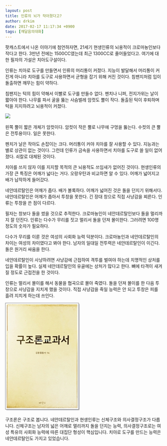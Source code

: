 ```yaml
---
layout: post
title: 인류의 뇌가 작아졌다고?
author: drkim
date: 2017-02-17 11:17:34 +0900
tags: [깨달음의대화]
---
```

팟캐스트에서 나온 이야기에 첨언하자면, 21세기 현생인류의 뇌용적이 크로마뇽인보다 작다고 한다. 3만년 전에는 1500CC였는데 최근 1300CC로 줄어들었다고. 여기에 대한 필자의 가설은 치아도구설이다. 

  


인류는 치아로 도구를 만들면서 인류의 머리통이 커졌다. 지능이 발달해서 머리통이 커진게 아니라 치아를 도구로 사용하면서 균형을 잡기 위해 커진 것이다. 침팬지처럼 입이 돌출하면 깨무는 힘이 약하다. 

  


침팬지는 턱의 힘이 약해서 이빨로 도구를 만들수 없다. 펜치나 니퍼, 전지가위는 날이 짧아야 한다. 나무를 파서 굴을 뚫는 사슴벌레 암컷도 뿔이 작다. 돌출된 턱이 후퇴하며 턱을 지지하려고 뇌용적이 커졌다. 

  



![](/files/attach/images/198/535/810/다운로드.jpg)   


왼쪽 뿔이 짧은 개체가 암컷이다. 암컷이 작은 뿔로 나무에 구멍을 뚫는다. 수컷의 큰 뿔은 전투용이다. 일은 못한다.

  


펜치가 날은 작아도 손잡이는 크다. 머리통이 커야 치아를 잘 사용할 수 있다. 지능과는 별로 상관이 없는 것이다. 그런데 인류가 금속을 사용하면서 치아를 도구로 쓸 일이 없어졌다. 쇠칼로 대체된 것이다. 

  


치아를 쓰지 않자 이를 지지할 목적의 큰 뇌용적도 쓰임새가 없어진 것이다. 현생인류의 가장 큰 특징은 어깨가 넓다는 거다. 오랑우탄과 비교하면 알 수 있다. 어깨가 넓어지고 배가 납작하게 들어갔다. 

  


네안데르탈인은 어깨가 좁다. 배가 볼록하다. 어깨가 넓어진 것은 돌을 던지기 위해서다. 네안데르탈인은 어깨가 좁아서 투창을 못한다. 긴 장대 창으로 직접 사냥감을 찌른다. 인류는 투창을 쓴 점이 다르다. 

  


필자는 창보다 돌을 썼을 것으로 추적한다. 크로마뇽인이 네안데르탈인보다 돌을 멀리까지 잘 던진다. 인류는 다수가 무리를 짓고 멀리서 돌을 던져 몰이한다. 그러려면 100명 정도의 숫자가 필요하다. 

  


다수가 무리를 이룬 것은 여성의 사회화 능력 덕분이다. 크로마뇽인과 네안데르탈인의 차이는 여성의 차이였다고 봐야 한다. 남자의 일대일 전투력은 네안데르탈인이 이긴다. 돌은 원거리 싸움을 한다. 

  


네안데르탈인이 사냥하려면 사냥감에 근접하여 격투를 벌여야 하는데 치명적인 상처를 입을 확률이 높다. 실제 네안데르탈인의 유골에는 상처가 많다고 한다. 뼈에 타격이 새겨질 정도로 근접전을 한 것이다. 

  


인류는 멀리서 몰이를 해서 동물을 협곡으로 몰아 죽였다. 돌을 던져 몰이를 한 다음 투창으로 사냥감을 지치게 했을 것이다. 직접 사냥감을 죽일 능력은 안 되고 투창은 피를 흘려 지치게 하는데 쓰인다.

  



 ![](/files/attach/images/198/535/810/20170108_234810.jpg) 

  


구조론은 구조로 봅니다. 네안데르탈인과 현생인류는 신체구조와 의사결정구조가 다릅니다. 신체구조는 남자의 넓은 어깨로 멀리까지 돌을 던지는 능력, 의사결정구조로는 여성 특유의 사회화 능력에 따른 대집단 형성이 핵심입니다. 치아로 도구를 만드는 능력은 네안데르탈인도 가지고 있었습니다.